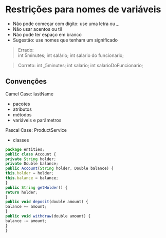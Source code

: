 # Restrições para nomes de variáveis

* Não pode começar com dígito: use uma letra ou _
* Não usar acentos ou til
* Não pode ter espaço em branco
* Sugestão: use nomes que tenham um significado


> Errado:                             
> int 5minutes; 
> int salário;
> int salario do funcionario;

> Correto:
> int _5minutes;
> int salario;
> int salarioDoFuncionario;

## Convenções
Camel Case: lastName
* pacotes
* atributos
* métodos
* variáveis e parâmetros

Pascal Case: ProductService
* classes


~~~Javascript
package entities;
public class Account {
private String holder;
private Double balance;
public Account(String holder, Double balance) {
this.holder = holder;
this.balance = balance;
}
public String getHolder() {
return holder;
}
public void deposit(double amount) {
balance += amount;
}
public void withdraw(double amount) {
balance -= amount;
}
}
~~~